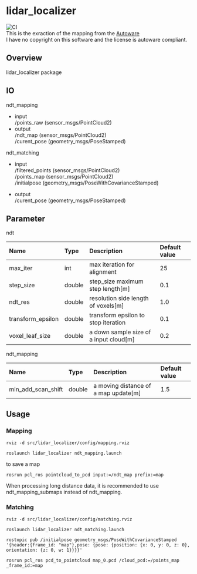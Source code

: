lidar_localizer
====
![CI](https://github.com/rsasaki0109/lidar_localizer/workflows/Melodic/badge.svg)  
This is the exraction of the mapping from the [Autoware](https://github.com/Autoware-AI/autoware.ai)  
I have no copyright on this software and the license is autoware compliant.
## Overview
lidar_localizer package

## IO
ndt_mapping 
- input  
/points_raw (sensor_msgs/PointCloud2)  
- output  
/ndt_map (sensor_msgs/PointCloud2)  
/curent_pose (geometry_msgs/PoseStamped) 

ndt_matching  
- input   
/filtered_points (sensor_msgs/PointCloud2)  
/points_map (sensor_msgs/PointCloud2)  
/initialpose (geometry_msgs/PoseWithCovarianceStamped)   

- output  
/curent_pose (geometry_msgs/PoseStamped)  

## Parameter

ndt

|Name|Type|Description|Default value|
|:---|:---|:---|:---|
|max_iter|int|max iteration for alignment |25|
|step_size|double|step_size maximum step length[m]|0.1|
|ndt_res|double|resolution side length of voxels[m]|1.0|
|transform_epsilon|double|transform epsilon to stop iteration|0.1|
|voxel_leaf_size|double|a down sample size of a input cloud[m]|0.2|

ndt_mapping 

|Name|Type|Description|Default value|
|:---|:---|:---|:---|
|min_add_scan_shift|double|a moving distance of a map update[m]|1.5|

## Usage
### Mapping 

```
rviz -d src/lidar_localizer/config/mapping.rviz
```

```
roslaunch lidar_localizer ndt_mapping.launch
```

to save a map

```
rosrun pcl_ros pointcloud_to_pcd input:=/ndt_map prefix:=map
```

When processing long distance data, it is recommended to use ndt_mapping_submaps instead of ndt_mapping.

### Matching

```
rviz -d src/lidar_localizer/config/matching.rviz
```


```
roslaunch lidar_localizer ndt_matching.launch
```

```
rostopic pub /initialpose geometry_msgs/PoseWithCovarianceStamped '{header:{frame_id: "map"},pose: {pose: {position: {x: 0, y: 0, z: 0}, orientation: {z: 0, w: 1}}}}'
```

```
rosrun pcl_ros pcd_to_pointcloud map_0.pcd /cloud_pcd:=/points_map _frame_id:=map
```



